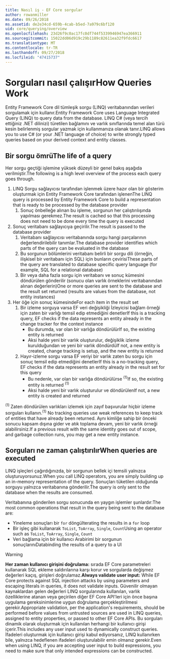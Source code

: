 ```yaml
---
title: Nasıl iş - EF Core sorgular
author: rowanmiller
ms.date: 09/26/2018
ms.assetid: de2e34cd-659b-4cab-b5ed-7a979c6bf120
uid: core/querying/overview
ms.openlocfilehash: 23d26f9c0ac17fc0df744f5339946947ea366911
ms.sourcegitcommit: 15022dd06d919c29b1189c82611ea32f9fdc6617
ms.translationtype: MT
ms.contentlocale: tr-TR
ms.lasthandoff: 09/27/2018
ms.locfileid: "47415737"
---
```

# <a name="how-queries-work"></a><span data-ttu-id="aa821-102">Sorguları nasıl çalışır</span><span class="sxs-lookup"><span data-stu-id="aa821-102">How Queries Work</span></span>

<span data-ttu-id="aa821-103">Entity Framework Core dil tümleşik sorgu (LINQ) veritabanından verileri sorgulamak için kullanır.</span><span class="sxs-lookup"><span data-stu-id="aa821-103">Entity Framework Core uses Language Integrated Query (LINQ) to query data from the database.</span></span> <span data-ttu-id="aa821-104">LINQ C# (veya tercih ettiğiniz .NET dilinizi) türetilen bağlamını ve varlık sınıflarında temel alan türü kesin belirlenmiş sorgular yazmak için kullanmanıza olanak tanır.</span><span class="sxs-lookup"><span data-stu-id="aa821-104">LINQ allows you to use C# (or your .NET language of choice) to write strongly typed queries based on your derived context and entity classes.</span></span>

## <a name="the-life-of-a-query"></a><span data-ttu-id="aa821-105">Bir sorgu ömrü</span><span class="sxs-lookup"><span data-stu-id="aa821-105">The life of a query</span></span>

<span data-ttu-id="aa821-106">Her sorgu geçtiği işlemine yüksek düzeyli bir genel bakış aşağıda verilmiştir.</span><span class="sxs-lookup"><span data-stu-id="aa821-106">The following is a high level overview of the process each query goes through.</span></span>

1. <span data-ttu-id="aa821-107">LINQ Sorgu sağlayıcısı tarafından işlenmek üzere hazır olan bir gösterim oluşturmak için Entity Framework Core tarafından işlenen</span><span class="sxs-lookup"><span data-stu-id="aa821-107">The LINQ query is processed by Entity Framework Core to build a representation that is ready to be processed by the database provider</span></span>
   1. <span data-ttu-id="aa821-108">Sonuç önbelleğe alınan bu işleme, sorgunun her çalıştırılışında yapılması gerekmez.</span><span class="sxs-lookup"><span data-stu-id="aa821-108">The result is cached so that this processing does not need to be done every time the query is executed</span></span>
2. <span data-ttu-id="aa821-109">Sonuç veritabanı sağlayıcıya geçirilir.</span><span class="sxs-lookup"><span data-stu-id="aa821-109">The result is passed to the database provider</span></span>
   1. <span data-ttu-id="aa821-110">Veritabanı sağlayıcısı veritabanında sorgu hangi parçalarının değerlendirilebilir tanımlar.</span><span class="sxs-lookup"><span data-stu-id="aa821-110">The database provider identifies which parts of the query can be evaluated in the database</span></span>
   2. <span data-ttu-id="aa821-111">Bu sorgunun bölümlerini veritabanı belirli bir sorgu dili (örneğin, ilişkisel bir veritabanı için SQL) için bunların çevirisi</span><span class="sxs-lookup"><span data-stu-id="aa821-111">These parts of the query are translated to database specific query language (for example, SQL for a relational database)</span></span>
   3. <span data-ttu-id="aa821-112">Bir veya daha fazla sorgu için veritabanı ve sonuç kümesini döndürülen gönderilir (sonucu olan varlık örneklerini veritabanından alınan değerlerin)</span><span class="sxs-lookup"><span data-stu-id="aa821-112">One or more queries are sent to the database and the result set returned (results are values from the database, not entity instances)</span></span>
3. <span data-ttu-id="aa821-113">Her öğe için sonuç kümesinde</span><span class="sxs-lookup"><span data-stu-id="aa821-113">For each item in the result set</span></span>
   1. <span data-ttu-id="aa821-114">Bir izleme sorguya varsa EF veri değişikliği İzleyicisi bağlam örneği için zaten bir varlığı temsil edip etmediğini denetler</span><span class="sxs-lookup"><span data-stu-id="aa821-114">If this is a tracking query, EF checks if the data represents an entity already in the change tracker for the context instance</span></span>
      * <span data-ttu-id="aa821-115">Bu durumda, var olan bir varlığa döndürülür</span><span class="sxs-lookup"><span data-stu-id="aa821-115">If so, the existing entity is returned</span></span>
      * <span data-ttu-id="aa821-116">Aksi halde yeni bir varlık oluşturulur, değişiklik izleme kurulduğundan ve yeni bir varlık döndürdü</span><span class="sxs-lookup"><span data-stu-id="aa821-116">If not, a new entity is created, change tracking is setup, and the new entity is returned</span></span>
   2. <span data-ttu-id="aa821-117">Hayır-izleme sorgu varsa EF veriyi bir varlık zaten bu sorgu için sonuç temsil edip etmediğini denetler</span><span class="sxs-lookup"><span data-stu-id="aa821-117">If this is a no-tracking query, EF checks if the data represents an entity already in the result set for this query</span></span>
      * <span data-ttu-id="aa821-118">Bu nedenle, var olan bir varlığa döndürülürse <sup>(1)</sup></span><span class="sxs-lookup"><span data-stu-id="aa821-118">If so, the existing entity is returned <sup>(1)</sup></span></span>
      * <span data-ttu-id="aa821-119">Aksi halde yeni bir varlık oluşturulur ve döndürülen</span><span class="sxs-lookup"><span data-stu-id="aa821-119">If not, a new entity is created and returned</span></span>

<span data-ttu-id="aa821-120"><sup>(1) </sup> Zaten döndürülen varlıkları izlemek için zayıf başvurular hiçbir izleme sorguları kullanın.</span><span class="sxs-lookup"><span data-stu-id="aa821-120"><sup>(1)</sup> No tracking queries use weak references to keep track of entities that have already been returned.</span></span> <span data-ttu-id="aa821-121">Aynı kimliğe sahip bir önceki sonucu kapsam dışına gider ve atık toplama devam, yeni bir varlık örneği alabilirsiniz.</span><span class="sxs-lookup"><span data-stu-id="aa821-121">If a previous result with the same identity goes out of scope, and garbage collection runs, you may get a new entity instance.</span></span>

## <a name="when-queries-are-executed"></a><span data-ttu-id="aa821-122">Sorguları ne zaman çalıştırılır</span><span class="sxs-lookup"><span data-stu-id="aa821-122">When queries are executed</span></span>

<span data-ttu-id="aa821-123">LINQ işleçleri çağırdığınızda, bir sorgunun bellek içi temsili yalnızca oluşturuyorsunuz.</span><span class="sxs-lookup"><span data-stu-id="aa821-123">When you call LINQ operators, you are simply building up an in-memory representation of the query.</span></span> <span data-ttu-id="aa821-124">Sonuçları tüketilen olduğunda sorguyu yalnızca veritabanına gönderilir.</span><span class="sxs-lookup"><span data-stu-id="aa821-124">The query is only sent to the database when the results are consumed.</span></span>

<span data-ttu-id="aa821-125">Veritabanına gönderilen sorgu sonucunda en yaygın işlemler şunlardır:</span><span class="sxs-lookup"><span data-stu-id="aa821-125">The most common operations that result in the query being sent to the database are:</span></span>
* <span data-ttu-id="aa821-126">Yineleme sonuçları bir `for` döngü</span><span class="sxs-lookup"><span data-stu-id="aa821-126">Iterating the results in a `for` loop</span></span>
* <span data-ttu-id="aa821-127">Bir işleç gibi kullanarak `ToList`, `ToArray`, `Single`, `Count`</span><span class="sxs-lookup"><span data-stu-id="aa821-127">Using an operator such as `ToList`, `ToArray`, `Single`, `Count`</span></span>
* <span data-ttu-id="aa821-128">Veri bağlama için bir kullanıcı Arabirimi bir sorgunun sonuçlarını</span><span class="sxs-lookup"><span data-stu-id="aa821-128">Databinding the results of a query to a UI</span></span>

> [!WARNING]  
> <span data-ttu-id="aa821-129">**Her zaman kullanıcı girişini doğrulama:** sırada EF Core parametreleri kullanarak SQL ekleme saldırılarına karşı korur ve sorgularda değişmez değerleri kaçış, girişleri doğrulamaz.</span><span class="sxs-lookup"><span data-stu-id="aa821-129">**Always validate user input:** While EF Core protects against SQL injection attacks by using parameters and escaping literals in queries, it does not validate inputs.</span></span> <span data-ttu-id="aa821-130">Güvenilir olmayan kaynaklardan gelen değerleri LINQ sorgularında kullanılan, varlık özelliklerine atanan veya geçirilen diğer EF Core API'leri için önce başına uygulama gereksinimlerine uygun doğrulama gerçekleştirilmesi gerekir.</span><span class="sxs-lookup"><span data-stu-id="aa821-130">Appropriate validation, per the application's requirements, should be performed before values from untrusted sources are used in LINQ queries, assigned to entity properties, or passed to other EF Core APIs.</span></span> <span data-ttu-id="aa821-131">Bu sorguları dinamik olarak oluşturmak için kullanılan herhangi bir kullanıcı girişi içerir.</span><span class="sxs-lookup"><span data-stu-id="aa821-131">This includes any user input used to dynamically construct queries.</span></span> <span data-ttu-id="aa821-132">İfadeleri oluşturmak için kullanıcı girişi kabul ediyorsanız, LINQ kullanırken bile, yalnızca hedeflenen ifadeleri oluşturulabilir emin olmanız gerekir.</span><span class="sxs-lookup"><span data-stu-id="aa821-132">Even when using LINQ, if you are accepting user input to build expressions, you need to make sure that only intended expressions can be constructed.</span></span>
